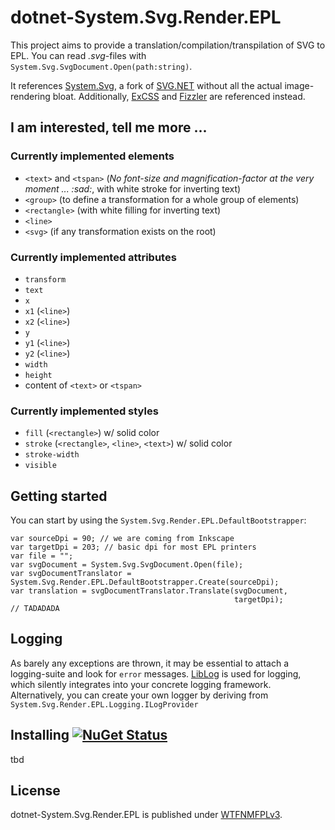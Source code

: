 # dotnet-System.Svg.Render.EPL

This project aims to provide a translation/compilation/transpilation of SVG to EPL. You can read *.svg*-files with `System.Svg.SvgDocument.Open(path:string)`.

It references [System.Svg](https://github.com/dittodhole/dotnet-System.Svg), a fork of [SVG.NET](https://github.com/vvvv/SVG) without all the actual image-rendering bloat. Additionally, [ExCSS](https://github.com/TylerBrinks/ExCSS) and [Fizzler](https://code.google.com/archive/p/fizzler) are referenced instead.

## I am interested, tell me more ...

### Currently implemented elements

- `<text>` and `<tspan>` (*No font-size and magnification-factor at the very moment ... :sad:*, with white stroke for inverting text)
- `<group>` (to define a transformation for a whole group of elements)
- `<rectangle>` (with white filling for inverting text)
- `<line>`
- `<svg>` (if any transformation exists on the root)

### Currently implemented attributes

- `transform`
- `text`
- `x`
- `x1` (`<line>`)
- `x2` (`<line>`)
- `y`
- `y1` (`<line>`)
- `y2` (`<line>`)
- `width`
- `height`
- content of `<text>` or `<tspan>`

### Currently implemented styles
- `fill` (`<rectangle>`) w/ solid color
- `stroke` (`<rectangle>`, `<line>`, `<text>`) w/ solid color
- `stroke-width`
- `visible`

## Getting started

You can start by using the `System.Svg.Render.EPL.DefaultBootstrapper`:

```
var sourceDpi = 90; // we are coming from Inkscape
var targetDpi = 203; // basic dpi for most EPL printers
var file = "";
var svgDocument = System.Svg.SvgDocument.Open(file);
var svgDocumentTranslator = System.Svg.Render.EPL.DefaultBootstrapper.Create(sourceDpi);
var translation = svgDocumentTranslator.Translate(svgDocument,
                                                  targetDpi);
// TADADADA
```

## Logging

As barely any exceptions are thrown, it may be essential to attach a logging-suite and look for `error` messages.
[LibLog](https://github.com/damianh/LibLog) is used for logging, which silently integrates into your concrete logging framework. Alternatively, you can create your own logger by deriving from `System.Svg.Render.EPL.Logging.ILogProvider`

## Installing [![NuGet Status](http://img.shields.io/nuget/v/System.Svg.Render.EPL.svg?style=flat)](https://www.nuget.org/packages/System.Svg.Render.EPL/)

tbd

## License

dotnet-System.Svg.Render.EPL is published under [WTFNMFPLv3](https://github.com/dittodhole/WTFNMFPLv3).
